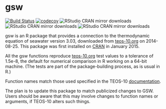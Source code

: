 # gsw

[![Build Status](https://travis-ci.org/TEOS-10/GSW-R.svg?branch=master)](https://travis-ci.org/TEOS-10/GSW-R)
[![codecov](https://codecov.io/gh/TEOS-10/GSW-R/branch/master/graph/badge.svg)](https://codecov.io/gh/TEOS-10/GSW-R)
![RStudio CRAN mirror downloads](http://cranlogs.r-pkg.org/badges/last-month/gsw)
![RStudio CRAN mirror downloads](http://cranlogs.r-pkg.org/badges/last-week/gsw)
![RStudio CRAN mirror downloads](http://cranlogs.r-pkg.org/badges/last-day/gsw)

gsw is an R package that provides a connection to the thermodynamic equation of
seawater version 3.03, downloaded from [teos-10.org](http://www.teos-10.org) on
2014-08-25. This package was first installed on
[CRAN](https://cran.r-project.org/package=gsw) in January 2015.

All the gsw functions reproduce [teos-10.org](http://www.teos-10.org) test
values to a tolerance of 1.5e-8, the default for numerical comparison in R
working on a 64-bit machine. (The tests are part of the package-building
process, as is usual in R.)

Function names match those used specified in the TEOS-10
[documentation](http://www.teos-10.org/pubs/gsw/html/gsw_contents.html).

The plan is to update this package to match publicized changes to GSW.  Users
should be aware that this may involve changes to function names or arguments,
if TEOS-10 alters such things.


